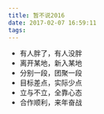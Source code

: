 ```yaml
---
title: 暂不说2016
date: 2017-02-07 16:59:11
tags:
---
```


+ 有人胖了，有人没胖
+ 离开某地，新入某地
+ 分别一段，团聚一段
+ 目标差点，实际少点
+ 立与不立，全靠心态
+ 合作顺利，来年奋战
